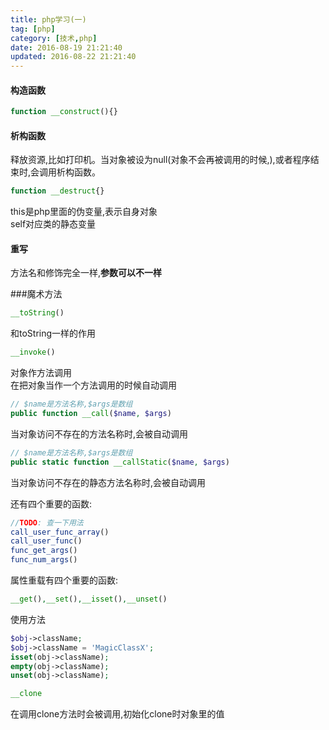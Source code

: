 ```yaml
---
title: php学习(一)
tag: [php]
category: [技术,php]
date: 2016-08-19 21:21:40
updated: 2016-08-22 21:21:40
---
```

#### 构造函数  
```php
function __construct(){}
```
#### 析构函数
释放资源,比如打印机。当对象被设为null(对象不会再被调用的时候,),或者程序结束时,会调用析构函数。
```php
function __destruct{}
```
this是php里面的伪变量,表示自身对象  
self对应类的静态变量

#### 重写
方法名和修饰完全一样,**参数可以不一样**

###魔术方法
```php
__toString()
```
和toString一样的作用

```php
__invoke()
```
对象作方法调用  
在把对象当作一个方法调用的时候自动调用

```php
// $name是方法名称,$args是数组
public function __call($name, $args)
```
当对象访问不存在的方法名称时,会被自动调用

```php
// $name是方法名称,$args是数组
public static function __callStatic($name, $args)
```
当对象访问不存在的静态方法名称时,会被自动调用  

还有四个重要的函数:
```php
//TODO: 查一下用法
call_user_func_array()
call_user_func()
func_get_args()
func_num_args()
```

属性重载有四个重要的函数:
```php
__get(),__set(),__isset(),__unset()
```
使用方法
```php
$obj->className;
$obj->className = 'MagicClassX';
isset(obj->className);
empty(obj->className);
unset(obj->className);
```

```php
__clone
```
在调用clone方法时会被调用,初始化clone时对象里的值
